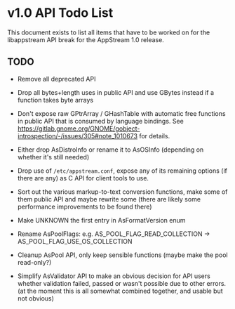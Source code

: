 v1.0 API Todo List
==================

This document exists to list all items that have to be worked on for the
libappstream API break for the AppStream 1.0 release.

## TODO

 * Remove all deprecated API

 * Drop all bytes+length uses in public API and use GBytes instead if a function takes byte arrays

 * Don't expose raw GPtrArray / GHashTable with automatic free functions in public API
   that is consumed by language bindings. See https://gitlab.gnome.org/GNOME/gobject-introspection/-/issues/305#note_1010673
   for details.

 * Either drop AsDistroInfo or rename it to AsOSInfo (depending on whether it's still needed)

 * Drop use of `/etc/appstream.conf`, expose any of its remaining options (if there are any) as C API
   for client tools to use.

 * Sort out the various markup-to-text conversion functions, make some of them public API and maybe rewrite some
   (there are likely some performance improvements to be found there)

 * Make UNKNOWN the first entry in AsFormatVersion enum

 * Rename AsPoolFlags: e.g. AS_POOL_FLAG_READ_COLLECTION -> AS_POOL_FLAG_USE_OS_COLLECTION

 * Cleanup AsPool API, only keep sensible functions (maybe make the pool read-only?)

 * Simplify AsValidator API to make an obvious decision for API users whether validation failed, passed or wasn't possible due to other errors.
   (at the moment this is all somewhat combined together, and usable but not obvious)
